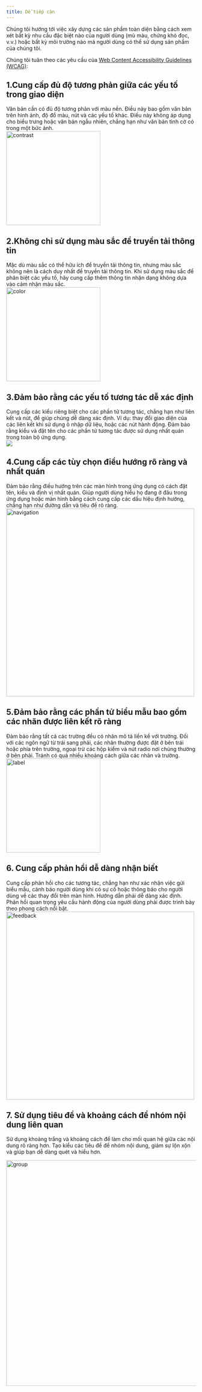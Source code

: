 ```yaml
---
title: Dễ tiếp cận
---
```


Chúng tôi hướng tới việc xây dựng các sản phẩm toàn diện bằng cách xem xét bất kỳ nhu cầu đặc biệt nào của người dùng (mù màu, chứng khó đọc, v.v.) hoặc bất kỳ môi trường nào mà người dùng có thể sử dụng sản phẩm của chúng tôi.

Chúng tôi tuân theo các yêu cầu của [Web Content Accessibility Guidelines (WCAG)](http://w3.org/WAI/tips/designing/):

## 1.Cung cấp đủ độ tương phản giữa các yếu tố trong giao diện

Văn bản cần có đủ độ tương phản với màu nền. Điều này bao gồm văn bản trên hình ảnh, độ đổ màu, nút và các yếu tố khác. Điều này không áp dụng cho biểu trưng hoặc văn bản ngẫu nhiên, chẳng hạn như văn bản tình cờ có trong một bức ảnh. <br />
<img className="img-basic" src="https://salt.tikicdn.com/ts/social/1e/7b/05/ae9acfece1245c35f791b8786e54c0ed.png" alt="contrast" height="250px" />

## 2.Không chỉ sử dụng màu sắc để truyền tải thông tin

Mặc dù màu sắc có thể hữu ích để truyền tải thông tin, nhưng màu sắc không nên là cách duy nhất để truyền tải thông tin. Khi sử dụng màu sắc để phân biệt các yếu tố, hãy cung cấp thêm thông tin nhận dạng không dựa vào cảm nhận màu sắc. <br />
<img className="img-basic" src="https://salt.tikicdn.com/ts/social/7b/56/4e/124c09fca00dab649b4e6f9de555510e.png" alt="color" height="250px" />

## 3.Đảm bảo rằng các yếu tố tương tác dễ xác định

Cung cấp các kiểu riêng biệt cho các phần tử tương tác, chẳng hạn như liên kết và nút, để giúp chúng dễ dàng xác định. Ví dụ: thay đổi giao diện của các liên kết khi sử dụng ô nhập dữ liệu, hoặc các nút hành động. Đảm bảo rằng kiểu và đặt tên cho các phần tử tương tác được sử dụng nhất quán trong toàn bộ ứng dụng. <br />
<img className="img-basic" src="https://salt.tikicdn.com/ts/socialaaf" />

## 4.Cung cấp các tùy chọn điều hướng rõ ràng và nhất quán

Đảm bảo rằng điều hướng trên các màn hình trong ứng dụng có cách đặt tên, kiểu và định vị nhất quán. Giúp người dùng hiểu họ đang ở đâu trong ứng dụng hoặc màn hình bằng cách cung cấp các dấu hiệu định hướng, chẳng hạn như đường dẫn và tiêu đề rõ ràng. <br />
<img className="img-basic" src="https://salt.tikicdn.com/ts/social/68/31/ae/8a1e44d17711239d971201fdbe7e0dfb.png" alt="navigation" width="500px" />

## 5.Đảm bảo rằng các phần tử biểu mẫu bao gồm các nhãn được liên kết rõ ràng

Đảm bảo rằng tất cả các trường đều có nhãn mô tả liền kề với trường. Đối với các ngôn ngữ từ trái sang phải, các nhãn thường được đặt ở bên trái hoặc phía trên trường, ngoại trừ các hộp kiểm và nút radio nơi chúng thường ở bên phải. Tránh có quá nhiều khoảng cách giữa các nhãn và trường. <br />
<img className="img-basic" src="https://salt.tikicdn.com/ts/social/f0/38/57/34e9fe2ff11ef138084ebe3bbfb96669.png" alt="label" height="250px" />

## 6. Cung cấp phản hồi dễ dàng nhận biết

Cung cấp phản hồi cho các tương tác, chẳng hạn như xác nhận việc gửi biểu mẫu, cảnh báo người dùng khi có sự cố hoặc thông báo cho người dùng về các thay đổi trên màn hình. Hướng dẫn phải dễ dàng xác định. Phản hồi quan trọng yêu cầu hành động của người dùng phải được trình bày theo phong cách nổi bật. <br />
<img className="img-basic" src="https://salt.tikicdn.com/ts/social/5a/86/80/7198ef84b92c03c907415d99b64e0ae6.png" alt="feedback" height="500px" />

## 7. Sử dụng tiêu đề và khoảng cách để nhóm nội dung liên quan

Sử dụng khoảng trắng và khoảng cách để làm cho mối quan hệ giữa các nội dung rõ ràng hơn. Tạo kiểu các tiêu đề để nhóm nội dung, giảm sự lộn xộn và giúp bạn dễ dàng quét và hiểu hơn. <br />

<img className="img-basic" src="https://salt.tikicdn.com/ts/social/28/59/70/6959d9f7ac5d8b464f0f17e0197274ff.png" alt="group" height="600px" />
